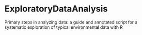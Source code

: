 # ExploratoryDataAnalysis
Primary steps in analyzing data: a guide and annotated script for a systematic exploration of typical environmental data with R
